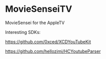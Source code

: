 # MovieSenseiTV
MovieSensei for the AppleTV

Interesting SDKs:

https://github.com/0xced/XCDYouTubeKit

https://github.com/hellozimi/HCYoutubeParser
